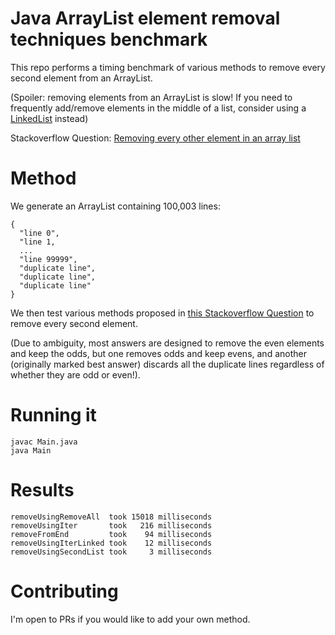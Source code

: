 # Java ArrayList element removal techniques benchmark

This repo performs a timing benchmark of various methods to remove every second element from an ArrayList.

(Spoiler: removing elements from an ArrayList is slow! If you need to frequently add/remove elements in the middle of a list, consider using a [LinkedList](https://docs.oracle.com/javase/8/docs/api/java/util/LinkedList.html) instead)

Stackoverflow Question: [Removing every other element in an array list](https://stackoverflow.com/questions/61845242/removing-every-other-element-in-an-array-list/61845315)


# Method

We generate an ArrayList containing 100,003 lines:
```
{
  "line 0",
  "line 1,
  ...
  "line 99999",
  "duplicate line",
  "duplicate line",
  "duplicate line"
}
```

We then test various methods proposed in [this Stackoverflow Question](https://stackoverflow.com/questions/61845242/removing-every-other-element-in-an-array-list/61845315) to remove every second element.

(Due to ambiguity, most answers are designed to remove the even elements and keep the odds, but one removes odds and keep evens, and another (originally marked best answer) discards all the duplicate lines regardless of whether they are odd or even!).


# Running it

```
javac Main.java
java Main
```


# Results

```
removeUsingRemoveAll  took 15018 milliseconds
removeUsingIter       took   216 milliseconds
removeFromEnd         took    94 milliseconds
removeUsingIterLinked took    12 milliseconds
removeUsingSecondList took     3 milliseconds
```

# Contributing

I'm open to PRs if you would like to add your own method.

